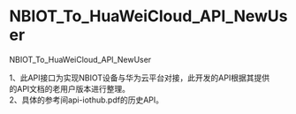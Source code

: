 # NBIOT_To_HuaWeiCloud_API_NewUser   
NBIOT_To_HuaWeiCloud_API_NewUser             
     
1、此API接口为实现NBIOT设备与华为云平台对接，此开发的API根据其提供          
   的API文档的老用户版本进行整理。                 
2、具体的参考间api-iothub.pdf的历史API。              
  


            
 

